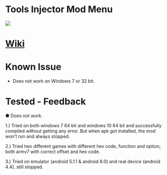 # Tools Injector Mod Menu

![](https://i.imgur.com/orvXLYp.gif)

# [Wiki](https://github.com/T5ive/Tools-Injector-Mod-Menu/wiki)

# Known Issue

- Does not work on Windows 7 or 32 bit.

# Tested - Feedback
● Does not work.

1.) Tried on both windows 7 64 bit and windows 10 64 bit and successfully compiled without getting any error. But when apk got installed, the mod won't run and always stopped.


2.) Tried two different games with different hex code, function and option; both armv7 with correct offset and hex code.


3.) Tried on emulator (android 5.1.1 & android 8.0) and real device (android 4.4), still stopped.
